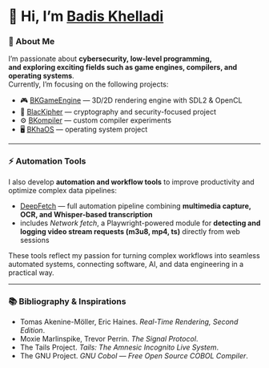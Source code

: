 # 👋 Hi, I’m [Badis Khelladi](https://www.linkedin.com/in/badis-khelladi-360656349/)   

### 💫 About Me
I’m passionate about **cybersecurity, low-level programming,  
and exploring exciting fields such as game engines, compilers, and operating systems**.  
Currently, I’m focusing on the following projects:  
- 🎮 [BKGameEngine](https://github.com/katpercent/BKGameEngine) — 3D/2D rendering engine with SDL2 & OpenCL  
- 🔐 [BlacKipher](https://github.com/katpercent/BlacKipher) — cryptography and security-focused project  
- ⚙️ [BKompiler](https://github.com/katpercent/BKompiler) — custom compiler experiments  
- 🖥️ [BKhaOS](https://github.com/katpercent/BlacKhaOS) — operating system project  

---

### ⚡ Automation Tools
I also develop **automation and workflow tools** to improve productivity and optimize complex data pipelines:
 - [DeepFetch](https://github.com/katpercent/DeepFetch) — full automation pipeline combining **multimedia capture, OCR, and Whisper-based transcription**  
  - includes *Network fetch*, a Playwright-powered module for **detecting and logging video stream requests (m3u8, mp4, ts)** directly from web sessions  

These tools reflect my passion for turning complex workflows into seamless automated systems, connecting software, AI, and data engineering in a practical way.  

---

### 📚 Bibliography & Inspirations  
- Tomas Akenine-Möller, Eric Haines. *Real-Time Rendering, Second Edition*.  
- Moxie Marlinspike, Trevor Perrin. *The Signal Protocol*.  
- The Tails Project. *Tails: The Amnesic Incognito Live System*.  
- The GNU Project. *GNU Cobol — Free Open Source COBOL Compiler*.  
